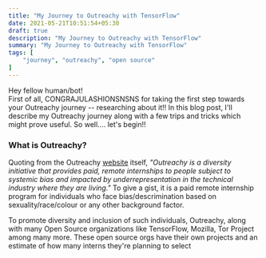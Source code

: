 ```yaml
---
title: "My Journey to Outreachy with TensorFlow"
date: 2021-05-21T10:51:54+05:30
draft: true
description: "My Journey to Outreachy with TensorFlow"
summary: "My Journey to Outreachy with TensorFlow"
tags: [
    "journey", "outreachy", "open source"
]
---
```


Hey fellow human/bot!\
First of all, CONGRAJULASHIONSNSNS for taking the first step towards your Outreachy journey -- researching about it!! In this blog post, I'll describe my Outreachy journey along with a few trips and tricks which might prove useful. So well.... let's begin!!


### What is Outreachy?
Quoting from the Outreachy [website](https://www.outreachy.org/) itself, *"Outreachy is a diversity initiative that provides paid, remote internships to people subject to systemic bias and impacted by underrepresentation in the technical industry where they are living."* To give a gist, it is a paid remote internship program for individuals who face bias/descrimination based on sexuality/race/colour or any other background factor.

To promote diversity and inclusion of such individuals, Outreachy, along with many Open Source organizations like TensorFlow, Mozilla, Tor Project among many more. These open source orgs have their own projects and an estimate of how many interns they're planning to select
